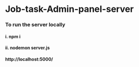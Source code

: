 # Job-task-Admin-panel-server

### To run the server locally
#### i. npm i
#### ii. nodemon server.js
#### http://localhost:5000/
